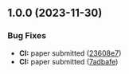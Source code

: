 ## 1.0.0 (2023-11-30)


### Bug Fixes

* **CI:** paper submitted ([23608e7](https://github.com/big-unibo/DataPlatformDesign/commit/23608e73daa96d54c81629a0f6a0791326079c53))
* **CI:** paper submitted ([7adbafe](https://github.com/big-unibo/DataPlatformDesign/commit/7adbafe35cdef634f2da2da3c5b8ad14f5d66e09))
